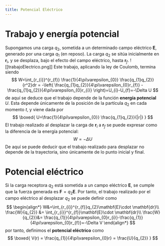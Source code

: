 ```yaml
---
title: Potencial Eléctrico
---
```

# Trabajo y energía potencial
Supongamos una carga $q_{2}$, sometida a un determinado campo eléctrico $\mathbf{E}$, generado por una carga $q_{1}$ (en reposo). La carga $q_{2}$ se sitúa inicialmente  en $\mathbf{r}_{i}$, y se desplaza, bajo el efecto del campo eléctrico, hasta $\mathbf{r}_{f}$.
![[trabajoElectrico.png]]
Este trabajo, aplicando la ley de Coulomb, termina siendo
$$
W=\int_{r_{i}}^{r_{f}} \frac{1}{4\pi\varepsilon_{0}} \frac{q_{1}q_{2}}{r^2}dr = -\left( \frac{q_{1}q_{2}}{4\pi\varepsilon_{0}r_{f}} - \frac{q_{1}q_{2}}{4\pi\varepsilon_{0}r_{i}} \right)=U_{i}-U_{f}=-\Delta U
$$
de aquí se deduce que el trabajo depende de la función **energía potencial** $U$. Esta depende únicamente de la posición de la partícula $q_{2}$ en cada momento $t$, y viene dada por
$$
\boxed{
U=\frac{1}{4\pi\varepsilon_{0}} \frac{q_{1}q_{2}}{|r|}
}
$$
El trabajo realizado al desplazar la carga de $\mathbf{r}_{i}$ a $\mathbf{r}_{f}$ se puede expresar como la diferencia de la energía potencial:
$$
W=-\Delta U
$$
De aquí se puede deducir que el trabajo realizado para desplazar no depende de la trayectoria, sino únicamente de lo punto inicial y final.
# Potencial eléctrico
Si la carga receptora $q_{2}$ está sometida a un campo eléctrico $\mathbf{E}$, se cumple que la fuerza generada es $\mathbf{F}=q_{2}\mathbf{E}$. Por tanto, el trabajo realizado por el campo eléctrico al desplazar $q_{2}$ se puede definir como
$$
\begin{align*}
W&=\int_{r_{i}}^{r_{f}}q_{2}\mathbf{E}\cdot \mathbf{dr}\\
\frac{W}{q_{2}} &= \int_{r_{i}}^{r_{f}}\mathbf{E}\cdot \mathbf{dr}\\
\frac{W}{q_{2}}&= \frac{q_{1}}{4\pi\varepsilon_{0}r_{i}}-\frac{q_{1}}{4\pi\varepsilon_{0}r_{f}}=-\Delta V
\end{align*}
$$
por tanto, definimos el **potencial eléctrico** como
$$
\boxed{
V(r) = \frac{q_{1}}{4\pi\varepsilon_{0}r} = \frac{U}{q_{2}}
}
$$
